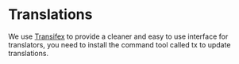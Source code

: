 Translations
============

We use [Transifex](https://www.transifex.com/ravada/ravada/) to provide a cleaner and easy to use interface for translators, you need to install the command tool called tx to update translations.
